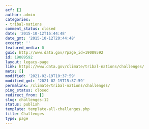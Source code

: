 ```yaml
---
acf: []
author: admin
categories:
- tribal-nations
comment_status: closed
date: '2015-10-12T16:44:48'
date_gmt: '2015-10-12T20:44:48'
excerpt: ''
featured_media: 0
guid: http://www.data.gov/?page_id=19089592
id: 19089592
layout: legacy-page
link: https://www.data.gov/climate/tribal-nations/challenges/
meta: []
modified: '2021-02-19T10:37:59'
modified_gmt: '2021-02-19T15:37:59'
permalink: /climate/tribal-nations/challenges/
ping_status: closed
redirect_from: []
slug: challenges-12
status: publish
template: template-all-challanges.php
title: Challenges
type: page
---
```


